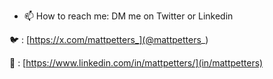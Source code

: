 - 📫 How to reach me: DM me on Twitter or Linkedin

🐦 : [https://x.com/mattpetters_](@mattpetters_)

💼 : [https://www.linkedin.com/in/mattpetters/](in/mattpetters)
